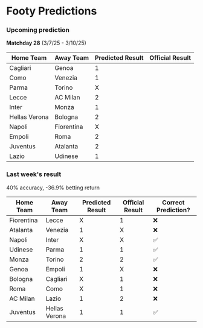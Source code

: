 # Footy Predictions

### Upcoming prediction

**Matchday 28** (3/7/25 - 3/10/25)

| Home Team     | Away Team  | Predicted Result | Official Result |
| ------------- | ---------- | ---------------- | --------------- |
| Cagliari      | Genoa      | 1                |                 |
| Como          | Venezia    | 1                |                 |
| Parma         | Torino     | X                |                 |
| Lecce         | AC Milan   | 2                |                 |
| Inter         | Monza      | 1                |                 |
| Hellas Verona | Bologna    | 2                |                 |
| Napoli        | Fiorentina | X                |                 |
| Empoli        | Roma       | 2                |                 |
| Juventus      | Atalanta   | 2                |                 |
| Lazio         | Udinese    | 1                |                 |

### Last week's result

40% accuracy, -36.9% betting return

| Home Team  | Away Team     | Predicted Result | Official Result | Correct Prediction? |
| ---------- | ------------- | ---------------- | --------------- | ------------------- |
| Fiorentina | Lecce         | X                | 1               | ❌                  |
| Atalanta   | Venezia       | 1                | X               | ❌                  |
| Napoli     | Inter         | X                | X               | ✅                  |
| Udinese    | Parma         | 1                | 1               | ✅                  |
| Monza      | Torino        | 2                | 2               | ✅                  |
| Genoa      | Empoli        | 1                | X               | ❌                  |
| Bologna    | Cagliari      | X                | 1               | ❌                  |
| Roma       | Como          | X                | 1               | ❌                  |
| AC Milan   | Lazio         | 1                | 2               | ❌                  |
| Juventus   | Hellas Verona | 1                | 1               | ✅                  |
